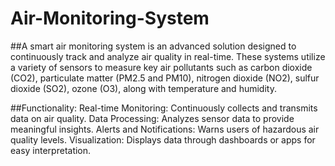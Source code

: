# Air-Monitoring-System

##A smart air monitoring system is an advanced solution designed to continuously track and analyze air quality in real-time. These systems utilize a variety of sensors to measure key air pollutants such as carbon dioxide (CO2), particulate matter (PM2.5 and PM10), nitrogen dioxide (NO2), sulfur dioxide (SO2), ozone (O3), along with temperature and humidity.

##Functionality:
Real-time Monitoring: Continuously collects and transmits data on air quality.
Data Processing: Analyzes sensor data to provide meaningful insights.
Alerts and Notifications: Warns users of hazardous air quality levels.
Visualization: Displays data through dashboards or apps for easy interpretation.
